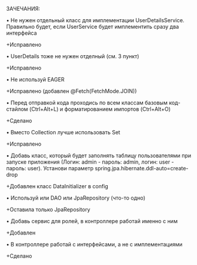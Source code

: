 ЗАЧЕЧАНИЯ:

• Не нужен отдельный класс для имплементации UserDetailsService. Правильно будет, если UserService будет имплементить сразу два интерфейса

+Исправлено

• UserDetails тоже не нужен отделный (см. 3 пункт)

+Исправлено

• Не используй EAGER

+Исправлено (добавлен @Fetch(FetchMode.JOIN))

• Перед отправкой кода проходись по всем классам базовым код-стайлом (Ctrl+Alt+L) и форматированием импортов (Ctrl+Alt+O)

+Сделано

• Вместо Collection<Role> лучше использовать Set<Role> 

+Исправлено

• Добавь класс, который будет заполнять таблицу пользователями при запуске приложения (Логин: admin - пароль: admin, логин: user - пароль: user). Установи параметр spring.jpa.hibernate.ddl-auto=create-drop

+Добавлен класс DataInitializer в config

• Используй или DAO или JpaRepository (что-то одно)

+Оставила только JpaRepository

• Добавь сервис для ролей, в контроллере работай именно с ним

+Добавлен

• В контроллере работай с интерфейсами, а не с имплементациями

+Сделано
